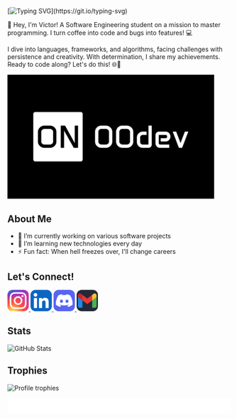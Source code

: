 [![Typing SVG](https://readme-typing-svg.demolab.com?font=Fira+Code&weight=700&size=46&pause=1000&color=FFA500&center=true&vCenter=true&random=false&width=435&lines=VICTOR+ON_)](https://git.io/typing-svg)

👋 Hey, I'm Victor! A Software Engineering student on a mission to master programming. I turn coffee into code and bugs into features! 💻

I dive into languages, frameworks, and algorithms, facing challenges with persistence and creativity. With determination, I share my achievements. Ready to code along? Let's do this! 🌐🚀

<img src="https://github.com/ON00dev/ON00dev/blob/main/faviconio-logo/logo.svg" width="466" heigh="64">


## About Me

- 🔭 I’m currently working on various software projects
- 🌱 I’m learning new technologies every day
- ⚡ Fun fact: When hell freezes over, I'll change careers

## Let's Connect!

<a href="https://instagram.com/victor_nasc00">
  <img src="https://github.com/tandpfun/skill-icons/blob/main/icons/Instagram.svg" alt="Discord" width="48">
</a>

<a href="https://linkedin.com/in/victor-nasc00">
  <img src="https://github.com/tandpfun/skill-icons/blob/main/icons/LinkedIn.svg" alt="Discord" width="48">
</a>

<a href="https://discord.gg/DJHwSrR4">
  <img src="https://github.com/tandpfun/skill-icons/blob/main/icons/Discord.svg" alt="Discord" width="48">
</a>

<a href="mailto:on00dev.dev@gmail.com">
  <img src="https://github.com/tandpfun/skill-icons/blob/main/icons/Gmail-Dark.svg" alt="Discord" width="48">
</a>



## Stats

![GitHub Stats](https://github-readme-stats.vercel.app/api?username=ON00dev&show_icons=true&theme=radical&bg_color=00000001&title_color=60f4bf&text_color=b9ffac)

## Trophies

![Profile trophies](https://github-profile-trophy.vercel.app/?username=ON00dev&theme=onedark&column=3)



![ON00dev Animation](./animation.svg)


